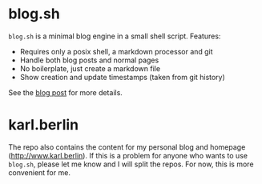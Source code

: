 # blog.sh

`blog.sh` is a minimal blog engine in a small shell script. Features:

* Requires only a posix shell, a markdown processor and git
* Handle both blog posts and normal pages
* No boilerplate, just create a markdown file
* Show creation and update timestamps (taken from git history)

See the [blog post](http://www.karl.berlin/blog.html) for more details.

# karl.berlin

The repo also contains the content for my personal blog and homepage (http://www.karl.berlin). If this is a problem for anyone who wants to use `blog.sh`, please let me know and I will split the repos. For now, this is more convenient for me.

